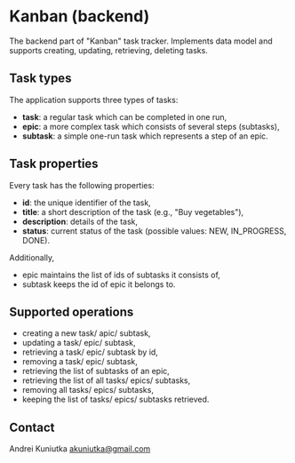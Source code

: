 # Kanban (backend)

The backend part of "Kanban" task tracker. Implements data model and supports creating, 
updating, retrieving, deleting tasks.

## Task types

The application supports three types of tasks:
- **task**: a regular task which can be completed in one run,
- **epic**: a more complex task which consists of several steps (subtasks),
- **subtask**: a simple one-run task which represents a step of an epic.

## Task properties

Every task has the following properties:
- **id**: the unique identifier of the task,
- **title**: a short description of the task (e.g., "Buy vegetables"),
- **description**: details of the task,
- **status**: current status of the task (possible values: NEW, IN_PROGRESS, DONE).

Additionally, 
- epic maintains the list of ids of subtasks it consists of,
- subtask keeps the id of epic it belongs to.

## Supported operations

- creating a new task/ apic/ subtask,
- updating a task/ epic/ subtask,
- retrieving a task/ epic/ subtask by id,
- removing a task/ epic/ subtask,
- retrieving the list of subtasks of an epic,
- retrieving the list of all tasks/ epics/ subtasks,
- removing all tasks/ epics/ subtasks,
- keeping the list of tasks/ epics/ subtasks retrieved.

## Contact

Andrei Kuniutka [<akuniutka@gmail.com>](mailto:akuniutka@gmail.com)

